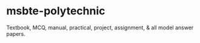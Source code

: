 # msbte-polytechnic
Textbook, MCQ, manual, practical, project, assignment, &amp; all model answer papers.
